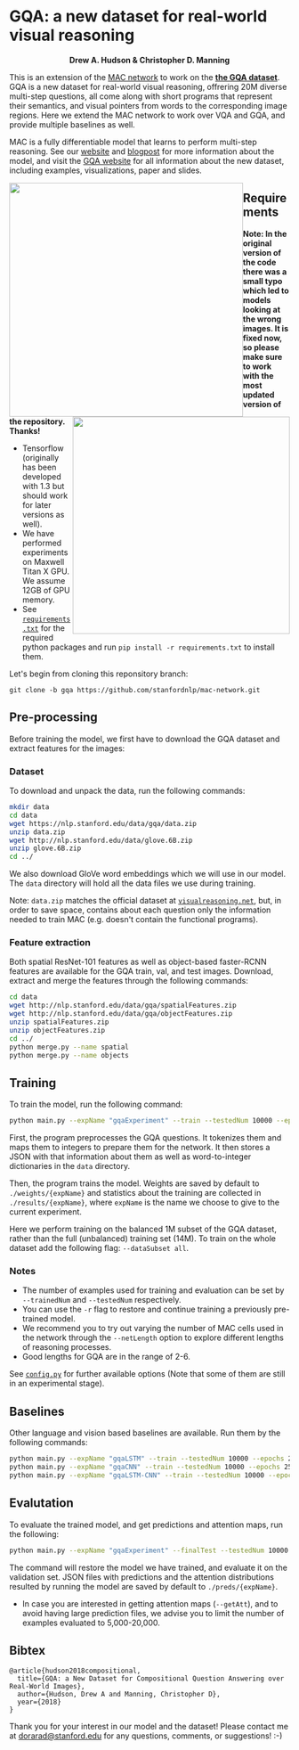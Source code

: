# GQA: a new dataset for real-world visual reasoning

<p align="center">
  <b>Drew A. Hudson & Christopher D. Manning</b></span>
</p>

This is an extension of the [MAC network](https://arxiv.org/pdf/1803.03067.pdf) to work on the <b>[the GQA dataset](https://www.visualreasoning.net)</b>. GQA is a new dataset for real-world visual reasoning, offrering 20M diverse multi-step questions, all come along with short programs that represent their semantics, and visual pointers from words to the corresponding image regions. Here we extend the MAC network to work over VQA and GQA, and provide multiple baselines as well. 

MAC is a fully differentiable model that learns to perform multi-step reasoning. See our [website](https://cs.stanford.edu/people/dorarad/mac/) and [blogpost](https://cs.stanford.edu/people/dorarad/mac/blog.html) for more information about the model, and visit the [GQA website](https://www.visualreasoning.net) for all information about the new dataset, including examples, visualizations, paper and slides.

<div align="center">
  <img src="https://cs.stanford.edu/people/dorarad/mac/imgs/cell.png" style="float:left" width="420px">
  <img src="https://cs.stanford.edu/people/dorarad/visual2.png" style="float:right" width="390px">
</div>

## Requirements
**Note: In the original version of the code there was a small typo which led to models looking at the wrong images. It is fixed now, so please make sure to work with the most updated version of the repository. Thanks!**
- Tensorflow (originally has been developed with 1.3 but should work for later versions as well).
- We have performed experiments on Maxwell Titan X GPU. We assume 12GB of GPU memory.
- See [`requirements.txt`](requirements.txt) for the required python packages and run `pip install -r requirements.txt` to install them.

Let's begin from cloning this reponsitory branch:
```
git clone -b gqa https://github.com/stanfordnlp/mac-network.git
```

## Pre-processing
Before training the model, we first have to download the GQA dataset and extract features for the images:

### Dataset
To download and unpack the data, run the following commands:
```bash
mkdir data
cd data
wget https://nlp.stanford.edu/data/gqa/data.zip
unzip data.zip
wget http://nlp.stanford.edu/data/glove.6B.zip
unzip glove.6B.zip
cd ../
```
We also download GloVe word embeddings which we will use in our model. The `data` directory will hold all the data files we use during training.

Note: `data.zip` matches the official dataset at [`visualreasoning.net`](https://www.visualreasoning.net/download.html), but, in order to save space, contains about each question only the information needed to train MAC (e.g. doesn't contain the functional programs).

### Feature extraction
Both spatial ResNet-101 features as well as object-based faster-RCNN features are available for the GQA train, val, and test images. Download, extract and merge the features through the following commands:

```bash
cd data
wget http://nlp.stanford.edu/data/gqa/spatialFeatures.zip
wget http://nlp.stanford.edu/data/gqa/objectFeatures.zip
unzip spatialFeatures.zip
unzip objectFeatures.zip
cd ../
python merge.py --name spatial 
python merge.py --name objects 
```

## Training 
To train the model, run the following command:
```bash
python main.py --expName "gqaExperiment" --train --testedNum 10000 --epochs 25 --netLength 4 @configs/gqa/gqa.txt
```

First, the program preprocesses the GQA questions. It tokenizes them and maps them to integers to prepare them for the network. It then stores a JSON with that information about them as well as word-to-integer dictionaries in the `data` directory.

Then, the program trains the model. Weights are saved by default to `./weights/{expName}` and statistics about the training are collected in `./results/{expName}`, where `expName` is the name we choose to give to the current experiment. 

Here we perform training on the balanced 1M subset of the GQA dataset, rather than the full (unbalanced) training set (14M). To train on the whole dataset add the following flag: `--dataSubset all`.

### Notes
- The number of examples used for training and evaluation can be set by `--trainedNum` and `--testedNum` respectively.
- You can use the `-r` flag to restore and continue training a previously pre-trained model. 
- We recommend you to try out varying the number of MAC cells used in the network through the `--netLength` option to explore different lengths of reasoning processes.
- Good lengths for GQA are in the range of 2-6. 

See [`config.py`](config.py) for further available options (Note that some of them are still in an experimental stage).

## Baselines 
Other language and vision based baselines are available. Run them by the following commands:
```bash
python main.py --expName "gqaLSTM" --train --testedNum 10000 --epochs 25 @configs/gqa/gqaLSTM.txt
python main.py --expName "gqaCNN" --train --testedNum 10000 --epochs 25 @configs/gqa/gqaCNN.txt
python main.py --expName "gqaLSTM-CNN" --train --testedNum 10000 --epochs 25 @configs/gqa/gqaLSTMCNN.txt
```

## Evalutation
To evaluate the trained model, and get predictions and attention maps, run the following: 
```bash
python main.py --expName "gqaExperiment" --finalTest --testedNum 10000 --netLength 4 -r --getPreds --getAtt @configs/gqa/gqa.txt
```
The command will restore the model we have trained, and evaluate it on the validation set. JSON files with predictions and the attention distributions resulted by running the model are saved by default to `./preds/{expName}`.

- In case you are interested in getting attention maps (`--getAtt`), and to avoid having large prediction files, we advise you to limit the number of examples evaluated to 5,000-20,000.

## Bibtex
```
@article{hudson2018compositional,
  title={GQA: a New Dataset for Compositional Question Answering over Real-World Images},
  author={Hudson, Drew A and Manning, Christopher D},
  year={2018}
}
```

Thank you for your interest in our model and the dataset! Please contact me at dorarad@stanford.edu for any questions, comments, or suggestions! :-)
